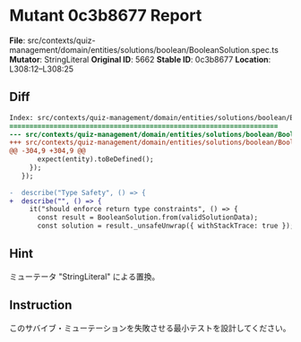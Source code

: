 # Mutant 0c3b8677 Report

**File**: src/contexts/quiz-management/domain/entities/solutions/boolean/BooleanSolution.spec.ts
**Mutator**: StringLiteral
**Original ID**: 5662
**Stable ID**: 0c3b8677
**Location**: L308:12–L308:25

## Diff

```diff
Index: src/contexts/quiz-management/domain/entities/solutions/boolean/BooleanSolution.spec.ts
===================================================================
--- src/contexts/quiz-management/domain/entities/solutions/boolean/BooleanSolution.spec.ts	original
+++ src/contexts/quiz-management/domain/entities/solutions/boolean/BooleanSolution.spec.ts	mutated #5662
@@ -304,9 +304,9 @@
       expect(entity).toBeDefined();
     });
   });
 
-  describe("Type Safety", () => {
+  describe("", () => {
     it("should enforce return type constraints", () => {
       const result = BooleanSolution.from(validSolutionData);
       const solution = result._unsafeUnwrap({ withStackTrace: true });
```

## Hint

ミューテータ "StringLiteral" による置換。

## Instruction

このサバイブ・ミューテーションを失敗させる最小テストを設計してください。
